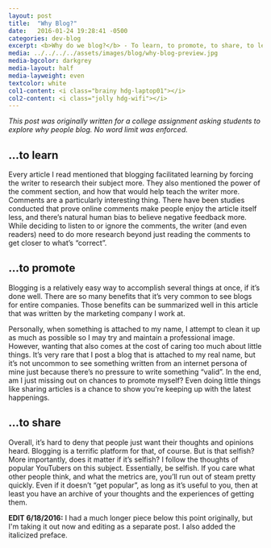 ```yaml
---
layout: post
title:  "Why Blog?"
date:   2016-01-24 19:28:41 -0500
categories: dev-blog
excerpt: <b>Why do we blog?</b> - To learn, to promote, to share, to let thoughts flow.
media: ../../../../assets/images/blog/why-blog-preview.jpg
media-bgcolor: darkgrey
media-layout: half
media-layweight: even
textcolor: white
col1-content: <i class="brainy hdg-laptop01"></i>
col2-content: <i class="jolly hdg-wifi"></i>
---
```


*This post was originally written for a college assignment asking students to explore why people blog. No word limit was enforced.*

## ...to learn

Every article I read mentioned that blogging facilitated learning by forcing the writer to research their subject more. They also mentioned the power of the comment section, and how that would help teach the writer more. Comments are a particularly interesting thing. There have been studies conducted that prove online comments make people enjoy the article itself less, and there’s natural human bias to believe negative feedback more. While deciding to listen to or ignore the comments, the writer (and even readers) need to do more research beyond just reading the comments to get closer to what’s “correct”.

## ...to promote

Blogging is a relatively easy way to accomplish several things at once, if it’s done well. There are so many benefits that it’s very common to see blogs for entire companies. Those benefits can be summarized well in this article that was written by the marketing company I work at.

Personally, when something is attached to my name, I attempt to clean it up as much as possible so I may try and maintain a professional image. However, wanting that also comes at the cost of caring too much about little things. It’s very rare that I post a blog that is attached to my real name, but it’s not uncommon to see something written from an internet persona of mine just because there’s no pressure to write something “valid”. In the end, am I just missing out on chances to promote myself? Even doing little things like sharing articles is a chance to show you’re keeping up with the latest happenings.

## ...to share

Overall, it’s hard to deny that people just want their thoughts and opinions heard. Blogging is a terrific platform for that, of course. But is that selfish? More importantly, does it matter if it’s selfish? I follow the thoughts of popular YouTubers on this subject. Essentially, be selfish. If you care what other people think, and what the metrics are, you’ll run out of steam pretty quickly. Even if it doesn’t “get popular”, as long as it’s useful to you, then at least you have an archive of your thoughts and the experiences of getting them.

**EDIT 6/18/2016:** I had a much longer piece below this point originally, but I'm taking it out now and editing as a separate post. I also added the italicized preface.

